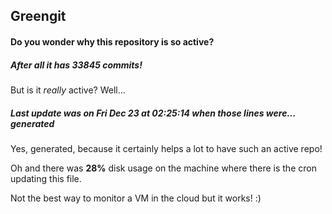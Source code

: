## Greengit

#### Do you wonder why this repository is so active?

##### After all it has 33845 commits!

But is it *really* active? Well...

##### Last update was on Fri Dec 23 at 02:25:14 when those lines were... generated

Yes, generated, because it certainly helps a lot to have such an active repo!

Oh and there was **28%** disk usage on the machine
where there is the cron updating this file.

Not the best way to monitor a VM in the cloud but it works! :)
